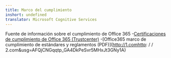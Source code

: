 ```yaml
---
title: Marco del cumplimiento
inshort: undefined
translator: Microsoft Cognitive Services
---
```


Fuente de información sobre el cumplimiento de Office 365
-[Certificaciones de cumplimiento de Office 365 (Trustcenter)](https://products.office.com/en-us/business/office-365-trust-center-compliance-certifications)
-[Office365 marco de cumplimiento de estándares y reglamentos (PDF)](http://1.comhttp: / / 2.com&usg=AFQjCNGqqtp_GA4DkPeSvr5MHxJt3GNy1A)

